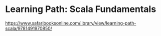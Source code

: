 # Learning Path: Scala Fundamentals

https://www.safaribooksonline.com/library/view/learning-path-scala/9781491970850/
